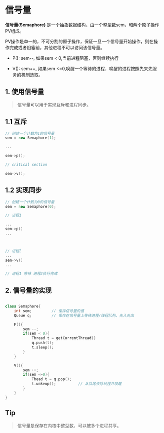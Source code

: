 # 信号量

**信号量(Semaphore)** 是一个抽象数据结构，由一个整型数sem，和两个原子操作PV组成。

PV操作是单一的，不可分割的原子操作，保证一旦一个信号量开始操作，则在操作完成或者阻塞前，其他进程不可以访问该信号量。

- P(): sem--, 如果sem < 0,当前进程阻塞，否则继续执行

- V(): sem++, 如果sem <=0,唤醒一个等待的进程，唤醒的进程按照先来先服务的机制选取。

## 1. 使用信号量

> 信号量可以用于实现互斥和进程同步。

## 1.1 互斥

```c++
// 创建一个计数为1的信号量
sem = new Semaphore(1);   

...

sem->p();

// critical section

sem->v();

```

## 1.2 实现同步

```c++
// 创建一个计数为0的信号量
sem = new Semaphore(0); 

// 进程1

...
sem->p()
...



// 进程2
...
sem->v()
...

// 进程1 等待 进程2执行完成

```


## 2. 信号量的实现


```c++

class Semaphore{
    int sem;         // 保存信号量的值
    Queue q;         // 保存在信号量上等待进程/线程队列，先入先出

    P(){
        sem --;
        if(sem < 0){
            Thread t = getCurrentThread()
            q.push(t);
            t.sleep();
        }
    }

    V(){
        sem ++;
        if(sem <=0){
            Thead t = q.pop();
            t.wakeup();          // 从队尾去除线程并唤醒
        }
    }
}

```



## Tip

> 信号量是保存在内核中整型数，可以被多个进程共享。










